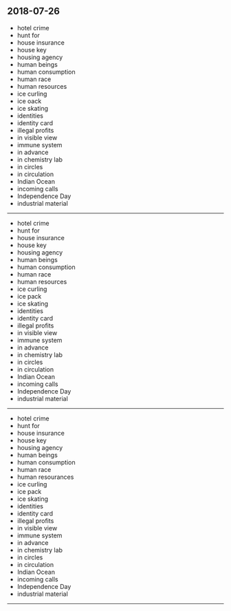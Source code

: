 2018-07-26
---
- hotel crime
- hunt for
- house insurance
- house key
- housing agency
- human beings
- human consumption
- human race
- human resources
- ice curling
- ice oack
- ice skating
- identities
- identity card
- illegal profits
- in visible view
- immune system
- in advance
- in chemistry lab
- in circles
- in circulation
- Indian Ocean
- incoming calls
- Independence Day
- industrial material
---
- hotel crime
- hunt for
- house insurance
- house key
- housing agency
- human beings
- human consumption
- human race
- human resources
- ice curling
- ice pack
- ice skating
- identities
- identity card
- illegal profits
- in visible view
- immune system
- in advance
- in chemistry lab
- in circles
- in circulation
- Indian Ocean
- incoming calls
- Independence Day
- industrial material
---
- hotel crime
- hunt for
- house insurance
- house key
- housing agency
- human beings
- human consumption
- human race
- human resourances
- ice curling
- ice pack
- ice skating
- identities
- identity card
- illegal profits
- in visible view
- immune system
- in advance
- in chemistry lab
- in circles
- in circulation
- Indian Ocean
- incoming calls
- Independence Day
- industrial material
---